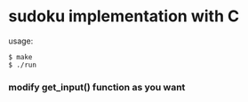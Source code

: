# sudoku implementation with C

usage:

    $ make
    $ ./run

### modify get_input() function as you want


